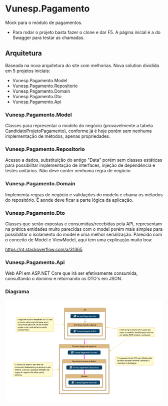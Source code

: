 # Vunesp.Pagamento
Mock para o módulo de pagamentos.

- Para rodar o projeto basta fazer o clone e dar F5. A página inicial é a do Swagger para testar as chamadas.

## Arquitetura
Baseada na nova arquitetura do site com melhorias. Nova solution dividida em 5 projetos iniciais:

- Vunesp.Pagamento.Model
- Vunesp.Pagamento.Repositorio
- Vunesp.Pagamento.Domain
- Vunesp.Pagamento.Dto
- Vunesp.Pagamento.Api

### Vunesp.Pagamento.Model
Classes para representar o modelo do negócio (provavelmente a tabela CandidatoProjetoPagamento), conforme já é hoje porém sem nenhuma implementação de métodos, apenas propriedades.

### Vunesp.Pagamento.Repositorio
Acesso a dados, substituição do antigo "Data" porém sem classes estáticas para possibilitar implementação de interfaces, injeção de dependência e testes unitários. Não deve conter nenhuma regra de negócio.

### Vunesp.Pagamento.Domain
Implementa regras de negócio e validações do modelo e chama os métodos do repositório. É aonde deve ficar a parte lógica da aplicação.

### Vunesp.Pagamento.Dto
Classes que serão expostas e consumidas/recebidas pela API, representam na prática entidades muito parecidas com o model porém mais simples para possibilitar o isolamento do model e uma melhor serialização. Parecido com o conceito de Model e ViewModel, aqui tem uma explicação muito boa:

https://pt.stackoverflow.com/a/31365

### Vunesp.Pagamento.Api
Web API em ASP.NET Core que irá ser efetivamente consumida, consultando o domínio e retornando os DTO's em JSON.

### Diagrama 

![Diagrama](diagrama.png?raw=true)
